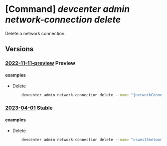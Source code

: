 # [Command] _devcenter admin network-connection delete_

Delete a network connection.

## Versions

### [2022-11-11-preview](/Resources/mgmt-plane/L3N1YnNjcmlwdGlvbnMve30vcmVzb3VyY2Vncm91cHMve30vcHJvdmlkZXJzL21pY3Jvc29mdC5kZXZjZW50ZXIvbmV0d29ya2Nvbm5lY3Rpb25zL3t9/2022-11-11-preview.xml) **Preview**

<!-- mgmt-plane /subscriptions/{}/resourcegroups/{}/providers/microsoft.devcenter/networkconnections/{} 2022-11-11-preview -->

#### examples

- Delete
    ```bash
        devcenter admin network-connection delete --name "{networkConnectionName}" --resource-group "rg1"
    ```

### [2023-04-01](/Resources/mgmt-plane/L3N1YnNjcmlwdGlvbnMve30vcmVzb3VyY2Vncm91cHMve30vcHJvdmlkZXJzL21pY3Jvc29mdC5kZXZjZW50ZXIvbmV0d29ya2Nvbm5lY3Rpb25zL3t9/2023-04-01.xml) **Stable**

<!-- mgmt-plane /subscriptions/{}/resourcegroups/{}/providers/microsoft.devcenter/networkconnections/{} 2023-04-01 -->

#### examples

- Delete
    ```bash
        devcenter admin network-connection delete --name "uswest3network" --resource-group "rg1"
    ```

